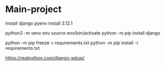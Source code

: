 # Main-project
Install django 
pyenv install 3.12.1

python3 -m venv env
source env/bin/activate
python -m pip install django

python -m pip freeze > requirements.txt
python -m pip install -r requirements.txt

https://realpython.com/django-setup/